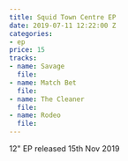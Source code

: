 ```yaml
---
title: Squid Town Centre EP
date: 2019-07-11 12:22:00 Z
categories:
- ep
price: 15
tracks:
- name: Savage
  file: 
- name: Match Bet
  file: 
- name: The Cleaner
  file: 
- name: Rodeo
  file: 
---
```


12" EP released 15th Nov 2019